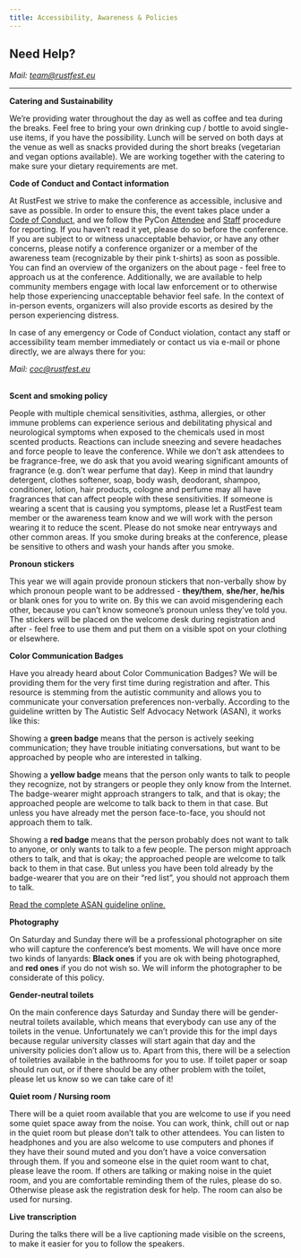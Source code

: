 ```yaml
---
title: Accessibility, Awareness & Policies
---
```


<h2>Need Help?</h2>

<address>
Mail: <a href="mailto:team@rustfest.eu">team@rustfest.eu</a>
</address>

---

**Catering and Sustainability**

We’re providing water throughout the day as well as coffee and tea during the breaks. Feel free to bring your own drinking cup / bottle to avoid single-use items, if you have the possibility. Lunch will be served on both days at the venue as well as snacks provided during the short breaks (vegetarian and vegan options available). We are working together with the catering to make sure your dietary requirements are met.

**Code of Conduct and Contact information**

At RustFest we strive to make the conference as accessible, inclusive and save as possible. In order to ensure this, the event takes place under a [Code of Conduct](/code-of-conduct), and we follow the PyCon [Attendee](https://us.pycon.org/2018/about/code-of-conduct/attendee-procedure/) and [Staff](https://us.pycon.org/2018/about/code-of-conduct/staff-procedure/) procedure for reporting. If you haven’t read it yet, please do so before the conference. If you are subject to or witness unacceptable behavior, or have any other concerns, please notify a conference organizer or a member of the awareness team (recognizable by their pink t-shirts) as soon as possible. You can find an overview of the organizers on the about page - feel free to approach us at the conference. Additionally, we are available to help community members engage with local law enforcement or to otherwise help those experiencing unacceptable behavior feel safe. In the context of in-person events, organizers will also provide escorts as desired by the person experiencing distress.

In case of any emergency or Code of Conduct violation, contact any staff or accessibility team member immediately or contact us via e-mail or phone directly, we are always there for you:

<address>
Mail: <a href="mailto:coc@rustfest.eu">coc@rustfest.eu</a>
</address>

<br>

**Scent and smoking policy**

People with multiple chemical sensitivities, asthma, allergies, or other immune problems can experience serious and debilitating physical and neurological symptoms when exposed to the chemicals used in most scented products. Reactions can include sneezing and severe headaches and force people to leave the conference. While we don’t ask attendees to be fragrance-free, we do ask that you avoid wearing significant amounts of fragrance (e.g. don’t wear perfume that day). Keep in mind that laundry detergent, clothes softener, soap, body wash, deodorant, shampoo, conditioner, lotion, hair products, cologne and perfume may all have fragrances that can affect people with these sensitivities. If someone is wearing a scent that is causing you symptoms, please let a RustFest team member or the awareness team know and we will work with the person wearing it to reduce the scent. Please do not smoke near entryways and other common areas. If you smoke during breaks at the conference, please be sensitive to others and wash your hands after you smoke.

**Pronoun stickers**

This year we will again provide pronoun stickers that non-verbally show by which pronoun people want to be addressed - **they/them**, **she/her**, **he/his** or blank ones for you to write on. By this we can avoid misgendering each other, because you can’t know someone’s pronoun unless they’ve told you. The stickers will be placed on the welcome desk during registration and after - feel free to use them and put them on a visible spot on your clothing or elsewhere.

**Color Communication Badges**

Have you already heard about Color Communication Badges? We will be providing them for the very first time during registration and after. This resource is stemming from the autistic community and allows you to communicate your conversation preferences non-verbally. According to the guideline written by The Autistic Self Advocacy Network (ASAN), it works like this:

Showing a **green badge** means that the person is actively seeking communication; they have trouble initiating conversations, but want to be approached by people who are interested in talking.

Showing a **yellow badge** means that the person only wants to talk to people they recognize, not by strangers or people they only know from the Internet. The badge-wearer might approach strangers to talk, and that is okay; the approached people are welcome to talk back to them in that case. But unless you have already met the person face-to-face, you should not approach them to talk.

Showing a **red badge** means that the person probably does not want to talk to anyone, or only wants to talk to a few people. The person might approach others to talk, and that is okay; the approached people are welcome to talk back to them in that case. But unless you have been told already by the badge-wearer that you are on their “red list”, you should not approach them to talk.

[Read the complete ASAN guideline online.](https://autisticadvocacy.org/wp-content/uploads/2014/02/ColorCommunicationBadges.pdf)

**Photography**

On Saturday and Sunday there will be a professional photographer on site who will capture the conference’s best moments. We will have once more two kinds of lanyards: **Black ones** if you are ok with being photographed, and **red ones** if you do not wish so. We will inform the photographer to be considerate of this policy.

**Gender-neutral toilets**

On the main conference days Saturday and Sunday there will be gender-neutral toilets available, which means that everybody can use any of the toilets in the venue. Unfortunately we can’t provide this for the impl days because regular university classes will start again that day and the university policies don’t allow us to.
Apart from this, there will be a selection of toiletries available in the bathrooms for you to use. If toilet paper or soap should run out, or if there should be any other problem with the toilet, please let us know so we can take care of it!

**Quiet room / Nursing room**

There will be a quiet room available that you are welcome to use if you need some quiet space away from the noise.
You can work, think, chill out or nap in the quiet room but please don’t talk to other attendees. You can listen to headphones and you are also welcome to use computers and phones if they have their sound muted and you don’t have a voice conversation through them. If you and someone else in the quiet room want to chat, please leave the room. If others are talking or making noise in the quiet room, and you are comfortable reminding them of the rules, please do so. Otherwise please ask the registration desk for help. The room can also be used for nursing.

**Live transcription**

During the talks there will be a live captioning made visible on the screens, to make it easier for you to follow the speakers.
